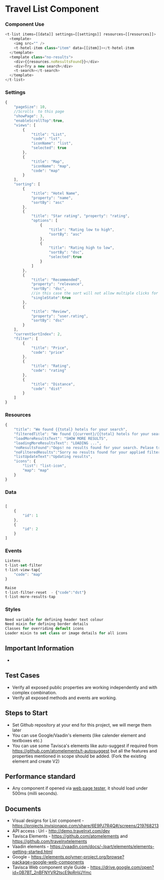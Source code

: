 # Travel List Component

### Component Use

```javascript
<t-list items=[[data]] settings=[[settings]] resources=[[resources]]>
  <template>
    <img src="" />  
    <t-hotel-item class="item" data=[[item]]></t-hotel-item
  </template>
  <template class="no-results">
    <div>{{resources.noResultsFound}}</div>
    <div>Try a new search</div>
    <t-search></t-search>    
  </template>
</t-list>
```


### Settings
```javascript
{
    "pageSize": 10,
    //Scrolls  to this page
    "showPage": 3,
    "enableScrollTop":true,
    "views": [
        {
            "title": "List",
            "code": "lst",
            "iconName": "list",
            "selected": true
        },
        {
            "title": "Map",
            "iconName": "map",
            "code": "map"
        }
    ],
    "sorting": [
        {
            "title": "Hotel Name",
            "property": "name",
            "sortBy": "asc"
        },
        {
            "title": "Star rating", "property": "rating",                   
            "options": [
                {
                    "title": "Rating low to high",
                    "sortBy": "asc"
                },
                {
                    "title": "Rating high to low",
                    "sortBy": "dsc",
                    "selected":true
                }
            ]
        },
        {
            "title": "Recommended",
            "property": "relevance",
            "sortBy": "dsc",
            //in this case the sort will not allow multiple clicks for toggle
            "singleState":true
        },
        {
            "title": "Review",
            "property": "user.rating",
            "sortBy": "dsc"
        }
    ],
    "currentSortIndex": 2,
    "filter": [
        {
            "title": "Price",
            "code": "price"
        },
        {
            "title": "Rating",
            "code": "rating"
        },
        {
            "title": "Distance",
            "code": "dist"
        }
    ]
}
```
### Resources
```javascript
{
    "title": "We found {{total} hotels for your search",
    "filteredTitle": "We found {{current}/{{total} hotels for your search",
    "loadMoreResultsText": "SHOW MORE RESULTS",
    "loadingMoreResultsText": "LOADING ...",
    "noResultsFound":"Oops! no results found for your search. Pelase try again",
    "noFilteredResults":"Sorry no results found for your applied filters.",
    "listUpdateText":"Updating results",
    "icons": {
        "list": "list-icon",
        "map": "map"        
    }
}
```

### Data
```javascript

[
    {
        "id": 1
    },
    {
        "id": 2
    }
]
```

### Events

```javascript
Listens
t-list-set-filter
t-list-view-tap{
    "code": "map"
}

Raise
t-list-filter-reset  - {"code":"dst"}
t-list-more-results-tap 

```

### Styles
```javascript
Need variable for defining header text colour
Need mixin for defining border details
Classes for overriding default icons
Loader mixin to set class or image details for all icons
```
## Important Information
- 

## Test Cases
- Verify all exposed public properties are working independently and with complex combination.
- Verify all exposed methods and events are working.

## Steps to Start
- Set Github repository at your end for this project, we will merge them later
- You can use Google/Vaadin's elements (like calender element and textboxes etc.)
- You can use some Tavisca's elements like auto-suggest if required from https://github.com/atomelements/t-autosuggest but all the features and properties mentioned in scope should be added. (Fork the existing element and create V2)

## Performance standard
- Any component if opened via [web page tester](https://www.webpagetest.org/), it should load under 500ms (milli seconds).

## Documents
- Visual designs for List component - https://projects.invisionapp.com/share/6E9PJ7R4Q#/screens/219768213
- API access : Url - http://demo.travelnxt.com/dev
- Tavisca Elements - https://github.com/atomelements and https://github.com/travelnxtelements
- Vaadin elements - https://vaadin.com/docs/-/part/elements/elements-getting-started.html
- Google - https://elements.polymer-project.org/browse?package=google-web-components
- Tavisca Web component style Guide - https://drive.google.com/open?id=0B7BT_2nBFNYVR2tscE9pRnVJYmc
